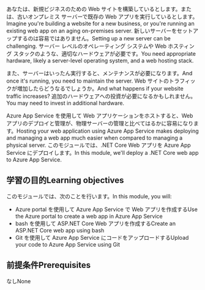 <span data-ttu-id="04979-101">あなたは、新規ビジネスのための Web サイトを構築しているとします。または、古いオンプレミス サーバーで既存の Web アプリを実行しているとします。</span><span class="sxs-lookup"><span data-stu-id="04979-101">Imagine you're building a website for a new business, or you're running an existing web app on an aging on-premises server.</span></span> <span data-ttu-id="04979-102">新しいサーバーをセットアップするのは容易ではありません。</span><span class="sxs-lookup"><span data-stu-id="04979-102">Setting up a new server can be challenging.</span></span> <span data-ttu-id="04979-103">サーバー レベルのオペレーティング システムや Web ホスティング スタックのような、適切なハードウェアが必要です。</span><span class="sxs-lookup"><span data-stu-id="04979-103">You need appropriate hardware, likely a server-level operating system, and a web hosting stack.</span></span>

<span data-ttu-id="04979-104">また、サーバーはいったん実行すると、メンテナンスが必要になります。</span><span class="sxs-lookup"><span data-stu-id="04979-104">And once it's running, you need to maintain the server.</span></span> <span data-ttu-id="04979-105">Web サイトのトラフィックが増加したらどうなるでしょうか。</span><span class="sxs-lookup"><span data-stu-id="04979-105">And what happens if your website traffic increases?</span></span> <span data-ttu-id="04979-106">追加のハードウェアへの投資が必要になるかもしれません。</span><span class="sxs-lookup"><span data-stu-id="04979-106">You may need to invest in additional hardware.</span></span>

<span data-ttu-id="04979-107">Azure App Service を使用して Web アプリケーションをホストすると、Web アプリのデプロイと管理が、物理サーバーの管理と比べてはるかに容易になります。</span><span class="sxs-lookup"><span data-stu-id="04979-107">Hosting your web application using Azure App Service makes deploying and managing a web app much easier when compared to managing a physical server.</span></span> <span data-ttu-id="04979-108">このモジュールでは、.NET Core Web アプリを Azure App Service にデプロイします。</span><span class="sxs-lookup"><span data-stu-id="04979-108">In this module, we'll deploy a .NET Core web app to Azure App Service.</span></span>

## <a name="learning-objectives"></a><span data-ttu-id="04979-109">学習の目的</span><span class="sxs-lookup"><span data-stu-id="04979-109">Learning objectives</span></span>

<span data-ttu-id="04979-110">このモジュールでは、次のことを行います。</span><span class="sxs-lookup"><span data-stu-id="04979-110">In this module, you will:</span></span>

- <span data-ttu-id="04979-111">Azure portal を使用して Azure App Service で Web アプリを作成する</span><span class="sxs-lookup"><span data-stu-id="04979-111">Use the Azure portal to create a web app in Azure App Service</span></span>
- <span data-ttu-id="04979-112">bash を使用して ASP.NET Core Web アプリを作成する</span><span class="sxs-lookup"><span data-stu-id="04979-112">Create an ASP.NET Core web app using bash</span></span>
- <span data-ttu-id="04979-113">Git を使用して Azure App Service にコードをアップロードする</span><span class="sxs-lookup"><span data-stu-id="04979-113">Upload your code to Azure App Service using Git</span></span>

## <a name="prerequisites"></a><span data-ttu-id="04979-114">前提条件</span><span class="sxs-lookup"><span data-stu-id="04979-114">Prerequisites</span></span>  

<span data-ttu-id="04979-115">なし</span><span class="sxs-lookup"><span data-stu-id="04979-115">None</span></span>
